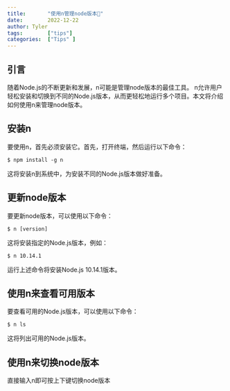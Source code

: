 ```yaml
---
title:       "使用n管理node版本🔧"
date:        2022-12-22
author: Tyler
tags:        ["tips"]
categories:  ["Tips" ]
---
```

## 引言

随着Node.js的不断更新和发展，n可能是管理node版本的最佳工具。 n允许用户轻松安装和切换到不同的Node.js版本，从而更轻松地运行多个项目。本文将介绍如何使用n来管理node版本。

## 安装n

要使用n，首先必须安装它。首先，打开终端，然后运行以下命令：

```
$ npm install -g n

```

这将安装n到系统中，为安装不同的Node.js版本做好准备。

## 更新node版本

要更新node版本，可以使用以下命令：

```
$ n [version]

```

这将安装指定的Node.js版本，例如：

```
$ n 10.14.1

```

运行上述命令将安装Node.js 10.14.1版本。

## 使用n来查看可用版本

要查看可用的Node.js版本，可以使用以下命令：

```
$ n ls

```

这将列出可用的Node.js版本。

## 使用n来切换node版本

直接输入n即可按上下键切换node版本